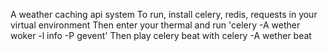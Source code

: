 A weather caching api system
To run, install celery, redis, requests in your virtual environment
Then enter your thermal and run 'celery -A wether woker -l info -P gevent'
Then play celery beat with celery -A wether beat